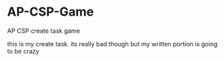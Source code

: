 # AP-CSP-Game
AP CSP create task game

this is my create task. its really bad though but my written portion is going to be crazy
